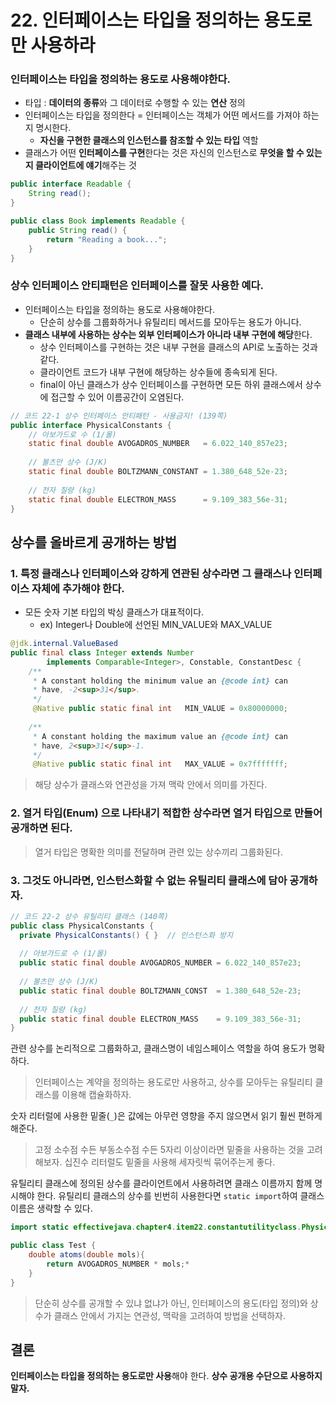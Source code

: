 # 22. 인터페이스는 타입을 정의하는 용도로만 사용하라
### 인터페이스는 타입을 정의하는 용도로 사용해야한다.
- 타입 : **데이터의 종류**와 그 데이터로 수행할 수 있는 **연산** 정의
- 인터페이스는 타입을 정의한다 = 인터페이스는 객체가 어떤 메서드를 가져야 하는지 명시한다.
    - **자신을 구현한 클래스의 인스턴스를 참조할 수 있는 타입** 역할
- 클래스가 어떤 **인터페이스를 구현**한다는 것은 자신의 인스턴스로 **무엇을 할 수 있는지 클라이언트에 얘기**해주는 것
```java
public interface Readable {
    String read();
}

public class Book implements Readable {
    public String read() {
        return "Reading a book...";
    }
}
```
### 상수 인터페이스 안티패턴은 인터페이스를 잘못 사용한 예다.
- 인터페이스는 타입을 정의하는 용도로 사용해야한다.
    - 단순히 상수를 그룹화하거나 유틸리티 메서드를 모아두는 용도가 아니다.
- **클래스 내부에 사용하는 상수는 외부 인터페이스가 아니라 내부 구현에 해당**한다.
    - 상수 인터페이스를 구현하는 것은 내부 구현을 클래스의 API로 노출하는 것과 같다.
    - 클라이언트 코드가 내부 구현에 해당하는 상수들에 종속되게 된다.
    - final이 아닌 클래스가 상수 인터페이스를 구현하면 모든 하위 클래스에서 상수에 접근할 수 있어 이름공간이 오염된다.
```java
// 코드 22-1 상수 인터페이스 안티패턴 - 사용금지! (139쪽)  
public interface PhysicalConstants {  
    // 아보가드로 수 (1/몰)  
    static final double AVOGADROS_NUMBER   = 6.022_140_857e23;  
  
    // 볼츠만 상수 (J/K)    
    static final double BOLTZMANN_CONSTANT = 1.380_648_52e-23;  
  
    // 전자 질량 (kg)    
    static final double ELECTRON_MASS      = 9.109_383_56e-31;  
}
```

## 상수를 올바르게 공개하는 방법
### 1. **특정 클래스나 인터페이스와 강하게 연관된 상수라면 그 클래스나 인터페이스 자체에 추가**해야 한다.
- 모든 숫자 기본 타입의 박싱 클래스가 대표적이다.
    - ex) Integer나 Double에 선언된 MIN_VALUE와 MAX_VALUE
```java
@jdk.internal.ValueBased  
public final class Integer extends Number  
        implements Comparable<Integer>, Constable, ConstantDesc {  
    /**  
     * A constant holding the minimum value an {@code int} can  
     * have, -2<sup>31</sup>.  
     */    
     @Native public static final int   MIN_VALUE = 0x80000000;  
  
    /**  
     * A constant holding the maximum value an {@code int} can  
     * have, 2<sup>31</sup>-1.  
     */    
     @Native public static final int   MAX_VALUE = 0x7fffffff;
```
> 해당 상수가 클래스와 연관성을 가져 맥락 안에서 의미를 가진다.

### 2. **열거 타입(Enum)** 으로 나타내기 적합한 상수라면 열거 타입으로 만들어 공개하면 된다.
> 열거 타입은 명확한 의미를 전달하며 관련 있는 상수끼리 그룹화된다.

### 3. 그것도 아니라면, 인스턴스화할 수 없는 **유틸리티 클래스에 담아 공개**하자.
```java
// 코드 22-2 상수 유틸리티 클래스 (140쪽)  
public class PhysicalConstants {  
  private PhysicalConstants() { }  // 인스턴스화 방지  
  
  // 아보가드로 수 (1/몰)  
  public static final double AVOGADROS_NUMBER = 6.022_140_857e23;  
  
  // 볼츠만 상수 (J/K)  
  public static final double BOLTZMANN_CONST  = 1.380_648_52e-23;  
  
  // 전자 질량 (kg)  
  public static final double ELECTRON_MASS    = 9.109_383_56e-31;  
}
```
관련 상수를 논리적으로 그룹화하고, 클래스명이 네임스페이스 역할을 하여 용도가 명확하다.
> 인터페이스는 계약을 정의하는 용도로만 사용하고, 상수를 모아두는 유틸리티 클래스를 이용해 캡슐화하자.

숫자 리터럴에 사용한 밑줄(`_`)은 값에는 아무런 영향을 주지 않으면서 읽기 훨씬 편하게 해준다.
> 고정 소수점 수든 부동소수점 수든 5자리 이상이라면 밑줄을 사용하는 것을 고려해보자.
> 십진수 리터럴도 밑줄을 사용해 세자릿씩 묶어주는게 좋다.

유틸리티 클래스에 정의된 상수를 클라이언트에서 사용하려면 클래스 이름까지 함께 명시해야 한다.
유틸리티 클래스의 상수를 빈번히 사용한다면 `static import`하여 클래스 이름은 생략할 수 있다.
```java
import static effectivejava.chapter4.item22.constantutilityclass.PhysicalConstants.*;

public class Test {
	double atoms(double mols){
		return AVOGADROS_NUMBER * mols;*
	}
}
```

> 단순히 상수를 공개할 수 있냐 없냐가 아닌, 인터페이스의 용도(타입 정의)와 상수가 클래스 안에서 가지는 연관성, 맥락을 고려하여
> 방법을 선택하자.

## 결론
**인터페이스는 타입을 정의하는 용도로만 사용**해야 한다.
**상수 공개용 수단으로 사용하지 말자.**
